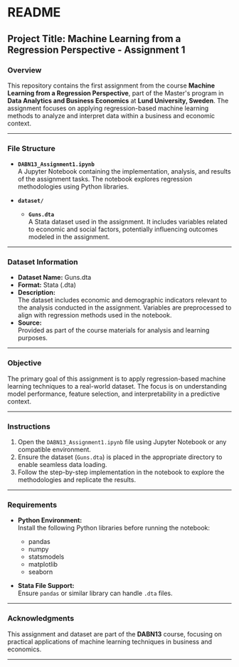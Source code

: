 # README

## Project Title: Machine Learning from a Regression Perspective - Assignment 1

### Overview
This repository contains the first assignment from the course **Machine Learning from a Regression Perspective**, part of the Master's program in **Data Analytics and Business Economics** at **Lund University, Sweden**. The assignment focuses on applying regression-based machine learning methods to analyze and interpret data within a business and economic context.

---

### File Structure

- **`DABN13_Assignment1.ipynb`**  
  A Jupyter Notebook containing the implementation, analysis, and results of the assignment tasks. The notebook explores regression methodologies using Python libraries.

- **`dataset/`**
  - **`Guns.dta`**  
    A Stata dataset used in the assignment. It includes variables related to economic and social factors, potentially influencing outcomes modeled in the assignment.

---

### Dataset Information

- **Dataset Name:** Guns.dta  
- **Format:** Stata (.dta)  
- **Description:**  
  The dataset includes economic and demographic indicators relevant to the analysis conducted in the assignment. Variables are preprocessed to align with regression methods used in the notebook.  
- **Source:**  
  Provided as part of the course materials for analysis and learning purposes.

---

### Objective
The primary goal of this assignment is to apply regression-based machine learning techniques to a real-world dataset. The focus is on understanding model performance, feature selection, and interpretability in a predictive context.

---

### Instructions
1. Open the `DABN13_Assignment1.ipynb` file using Jupyter Notebook or any compatible environment.
2. Ensure the dataset (`Guns.dta`) is placed in the appropriate directory to enable seamless data loading.
3. Follow the step-by-step implementation in the notebook to explore the methodologies and replicate the results.

---

### Requirements
- **Python Environment:**  
  Install the following Python libraries before running the notebook:
  - pandas
  - numpy
  - statsmodels
  - matplotlib
  - seaborn

- **Stata File Support:**  
  Ensure `pandas` or similar library can handle `.dta` files.

---

### Acknowledgments
This assignment and dataset are part of the **DABN13** course, focusing on practical applications of machine learning techniques in business and economics.

---
